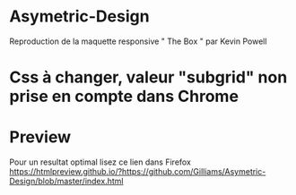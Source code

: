 # Asymetric-Design
 Reproduction de la maquette responsive " The Box " par Kevin Powell

# Css à changer, valeur "subgrid" non prise en compte dans Chrome

# Preview
 Pour un resultat optimal lisez ce lien dans Firefox
 https://htmlpreview.github.io/?https://github.com/Gilliams/Asymetric-Design/blob/master/index.html
